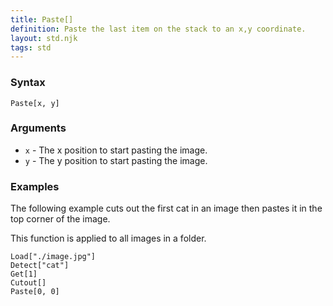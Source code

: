 ```yaml
---
title: Paste[]
definition: Paste the last item on the stack to an x,y coordinate.
layout: std.njk
tags: std
---
```


### Syntax

```
Paste[x, y]
```

### Arguments

- `x` - The x position to start pasting the image.
- `y` - The y position to start pasting the image.

### Examples

The following example cuts out the first cat in an image then pastes it in the top corner of the image.

This function is applied to all images in a folder.

```
Load["./image.jpg"]
Detect["cat"]
Get[1]
Cutout[]
Paste[0, 0]
```
